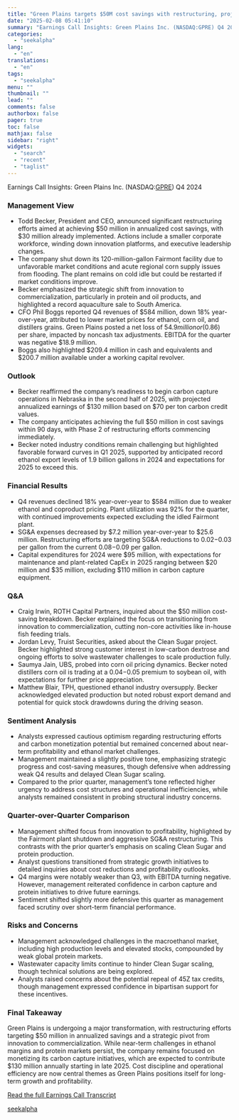 ```yaml
---
title: "Green Plains targets $50M cost savings with restructuring, projects $130M annual carbon earnings"
date: "2025-02-08 05:41:10"
summary: "Earnings Call Insights: Green Plains Inc. (NASDAQ:GPRE) Q4 2024 Management View Todd Becker, President and CEO, announced significant restructuring efforts aimed at achieving $50 million in annualized cost savings, with $30 million already implemented. Actions include a smaller corporate workforce, winding down innovation platforms, and executive leadership changes. The company..."
categories:
  - "seekalpha"
lang:
  - "en"
translations:
  - "en"
tags:
  - "seekalpha"
menu: ""
thumbnail: ""
lead: ""
comments: false
authorbox: false
pager: true
toc: false
mathjax: false
sidebar: "right"
widgets:
  - "search"
  - "recent"
  - "taglist"
---
```


Earnings Call Insights: Green Plains Inc. (NASDAQ:[GPRE](https://seekingalpha.com/symbol/GPRE "Green Plains Inc.")) Q4 2024

### Management View

* Todd Becker, President and CEO, announced significant restructuring efforts aimed at achieving $50 million in annualized cost savings, with $30 million already implemented. Actions include a smaller corporate workforce, winding down innovation platforms, and executive leadership changes.
* The company shut down its 120-million-gallon Fairmont facility due to unfavorable market conditions and acute regional corn supply issues from flooding. The plant remains on cold idle but could be restarted if market conditions improve.
* Becker emphasized the strategic shift from innovation to commercialization, particularly in protein and oil products, and highlighted a record aquaculture sale to South America.
* CFO Phil Boggs reported Q4 revenues of $584 million, down 18% year-over-year, attributed to lower market prices for ethanol, corn oil, and distillers grains. Green Plains posted a net loss of $54.9 million or ($0.86) per share, impacted by noncash tax adjustments. EBITDA for the quarter was negative $18.9 million.
* Boggs also highlighted $209.4 million in cash and equivalents and $200.7 million available under a working capital revolver.

### Outlook

* Becker reaffirmed the company’s readiness to begin carbon capture operations in Nebraska in the second half of 2025, with projected annualized earnings of $130 million based on $70 per ton carbon credit values.
* The company anticipates achieving the full $50 million in cost savings within 90 days, with Phase 2 of restructuring efforts commencing immediately.
* Becker noted industry conditions remain challenging but highlighted favorable forward curves in Q1 2025, supported by anticipated record ethanol export levels of 1.9 billion gallons in 2024 and expectations for 2025 to exceed this.

### Financial Results

* Q4 revenues declined 18% year-over-year to $584 million due to weaker ethanol and coproduct pricing. Plant utilization was 92% for the quarter, with continued improvements expected excluding the idled Fairmont plant.
* SG&A expenses decreased by $7.2 million year-over-year to $25.6 million. Restructuring efforts are targeting SG&A reductions to $0.02-$0.03 per gallon from the current $0.08-$0.09 per gallon.
* Capital expenditures for 2024 were $95 million, with expectations for maintenance and plant-related CapEx in 2025 ranging between $20 million and $35 million, excluding $110 million in carbon capture equipment.

### Q&A

* Craig Irwin, ROTH Capital Partners, inquired about the $50 million cost-saving breakdown. Becker explained the focus on transitioning from innovation to commercialization, cutting non-core activities like in-house fish feeding trials.
* Jordan Levy, Truist Securities, asked about the Clean Sugar project. Becker highlighted strong customer interest in low-carbon dextrose and ongoing efforts to solve wastewater challenges to scale production fully.
* Saumya Jain, UBS, probed into corn oil pricing dynamics. Becker noted distillers corn oil is trading at a $0.04-$0.05 premium to soybean oil, with expectations for further price appreciation.
* Matthew Blair, TPH, questioned ethanol industry oversupply. Becker acknowledged elevated production but noted robust export demand and potential for quick stock drawdowns during the driving season.

### Sentiment Analysis

* Analysts expressed cautious optimism regarding restructuring efforts and carbon monetization potential but remained concerned about near-term profitability and ethanol market challenges.
* Management maintained a slightly positive tone, emphasizing strategic progress and cost-saving measures, though defensive when addressing weak Q4 results and delayed Clean Sugar scaling.
* Compared to the prior quarter, management’s tone reflected higher urgency to address cost structures and operational inefficiencies, while analysts remained consistent in probing structural industry concerns.

### Quarter-over-Quarter Comparison

* Management shifted focus from innovation to profitability, highlighted by the Fairmont plant shutdown and aggressive SG&A restructuring. This contrasts with the prior quarter’s emphasis on scaling Clean Sugar and protein production.
* Analyst questions transitioned from strategic growth initiatives to detailed inquiries about cost reductions and profitability outlooks.
* Q4 margins were notably weaker than Q3, with EBITDA turning negative. However, management reiterated confidence in carbon capture and protein initiatives to drive future earnings.
* Sentiment shifted slightly more defensive this quarter as management faced scrutiny over short-term financial performance.

### Risks and Concerns

* Management acknowledged challenges in the macroethanol market, including high production levels and elevated stocks, compounded by weak global protein markets.
* Wastewater capacity limits continue to hinder Clean Sugar scaling, though technical solutions are being explored.
* Analysts raised concerns about the potential repeal of 45Z tax credits, though management expressed confidence in bipartisan support for these incentives.

### Final Takeaway

Green Plains is undergoing a major transformation, with restructuring efforts targeting $50 million in annualized savings and a strategic pivot from innovation to commercialization. While near-term challenges in ethanol margins and protein markets persist, the company remains focused on monetizing its carbon capture initiatives, which are expected to contribute $130 million annually starting in late 2025. Cost discipline and operational efficiency are now central themes as Green Plains positions itself for long-term growth and profitability.

[Read the full Earnings Call Transcript](https://seekingalpha.com/symbol/GPRE/earnings/transcripts)

[seekalpha](https://seekingalpha.com/news/4405362-green-plains-targets-50m-cost-savings-with-restructuring-projects-130m-annual-carbon-earnings)
